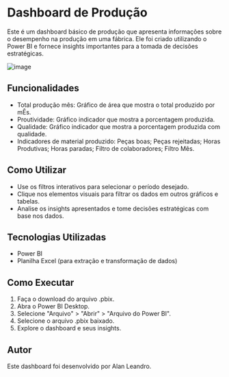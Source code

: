 
# Dashboard de Produção

Este é um dashboard básico de produção que apresenta informações sobre o desempenho na produção em uma fábrica. 
Ele foi criado utilizando o Power BI e fornece insights importantes para a tomada de decisões estratégicas.

![image](https://github.com/alanleandro23/Dashboard-Produ-o/assets/77176852/ec790efb-fd77-4ab4-83c4-b4e724259ccf)



## Funcionalidades

- Total produção mês: Gráfico de área que mostra o total produzido por mÊs.
- Proutividade: Gráfico indicador que mostra a porcentagem produzida.
- Qualidade: Gráfico indicador que mostra a porcentagem produzida com qualidade.
- Indicadores de material produzido:
  Peças boas;
  Peças rejeitadas;
  Horas Produtivas;
  Horas paradas;
  Filtro de colaboradores;
  Filtro Mês.

## Como Utilizar

- Use os filtros interativos para selecionar o período desejado.
- Clique nos elementos visuais para filtrar os dados em outros gráficos e tabelas.
- Analise os insights apresentados e tome decisões estratégicas com base nos dados.

## Tecnologias Utilizadas
- Power BI
- Planilha Excel (para extração e transformação de dados)

## Como Executar

1. Faça o download do arquivo .pbix.
2. Abra o Power BI Desktop.
3. Selecione "Arquivo" > "Abrir" > "Arquivo do Power BI".
4. Selecione o arquivo .pbix baixado.
5. Explore o dashboard e seus insights.

## Autor
 Este dashboard foi desenvolvido por Alan Leandro.
